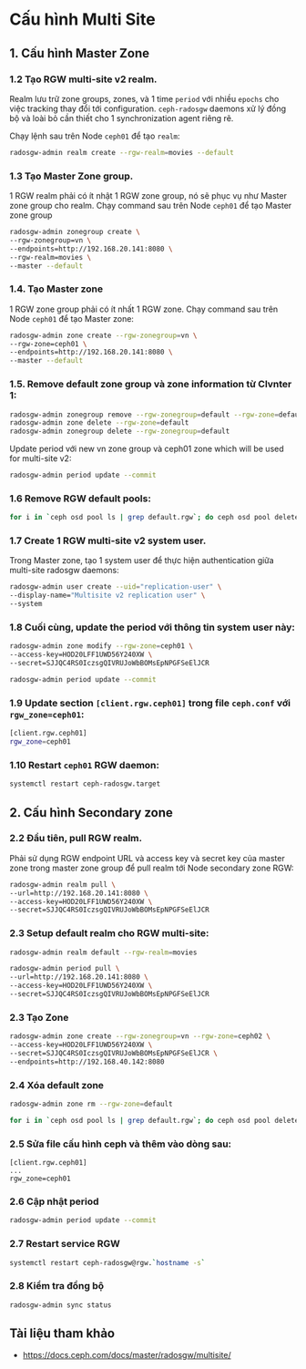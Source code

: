# Cấu hình Multi Site

## 1. Cấu hình Master Zone

### 1.2 Tạo RGW multi-site v2 realm. 

Realm lưu trữ zone groups, zones, và 1 time `period` với nhiều `epochs` cho việc tracking thay đổi tới configuration. `ceph-radosgw` daemons xử lý đồng bộ và loài bỏ cần thiết cho 1 synchronization agent riêng rẽ.

Chạy lệnh sau trên Node `ceph01` để tạo `realm`:
```sh
radosgw-admin realm create --rgw-realm=movies --default
```

### 1.3 Tạo Master Zone group. 

1 RGW realm phải có ít nhật 1 RGW zone group, nó sẽ phục vụ như Master zone group cho realm. Chạy command sau trên Node `ceph01` để tạo Master zone group
```sh
radosgw-admin zonegroup create \
--rgw-zonegroup=vn \
--endpoints=http://192.168.20.141:8080 \
--rgw-realm=movies \
--master --default
```

### 1.4. Tạo Master zone

1 RGW zone group phải có ít nhất 1 RGW zone. Chạy command sau trên Node `ceph01` để tạo Master zone:
```sh
radosgw-admin zone create --rgw-zonegroup=vn \
--rgw-zone=ceph01 \
--endpoints=http://192.168.20.141:8080 \
--master --default
```

### 1.5. Remove default zone group và zone information từ Clvnter 1:
```sh
radosgw-admin zonegroup remove --rgw-zonegroup=default --rgw-zone=default
radosgw-admin zone delete --rgw-zone=default
radosgw-admin zonegroup delete --rgw-zonegroup=default
```

Update period với new vn zone group và ceph01 zone which will be used for multi-site v2:
```sh
radosgw-admin period update --commit
```
### 1.6 Remove RGW default pools:
```sh
for i in `ceph osd pool ls | grep default.rgw`; do ceph osd pool delete $i $i --yes-i-really-really-mean-it; done
```
### 1.7 Create 1 RGW multi-site v2 system user. 

Trong Master zone, tạo 1 system user để thực hiện authentication giữa multi-site radosgw daemons:
```sh
radosgw-admin user create --uid="replication-user" \
--display-name="Multisite v2 replication user" \
--system
```

### 1.8 Cuối cùng, update the period với thông tin system user này:
```sh
radosgw-admin zone modify --rgw-zone=ceph01 \
--access-key=HOD20LFF1UWD56Y240XW \
--secret=SJJQC4RS0IczsgQIVRUJoWbBOMsEpNPGFSeElJCR

radosgw-admin period update --commit
```
### 1.9 Update section `[client.rgw.ceph01]` trong file `ceph.conf` với `rgw_zone=ceph01`:
```sh
[client.rgw.ceph01]
rgw_zone=ceph01
```
### 1.10 Restart `ceph01` RGW daemon:
```sh
systemctl restart ceph-radosgw.target
```

## 2. Cấu hình Secondary zone

### 2.2 Đầu tiên, pull RGW realm.

Phải sử dụng RGW endpoint URL và access key và secret key của master zone trong master zone group để pull realm tới Node secondary zone RGW:
```sh
radosgw-admin realm pull \
--url=http://192.168.20.141:8080 \
--access-key=HOD20LFF1UWD56Y240XW \
--secret=SJJQC4RS0IczsgQIVRUJoWbBOMsEpNPGFSeElJCR
```
### 2.3 Setup default realm cho RGW multi-site:
```sh
radosgw-admin realm default --rgw-realm=movies
```

```sh
radosgw-admin period pull \
--url=http://192.168.20.141:8080 \
--access-key=HOD20LFF1UWD56Y240XW \
--secret=SJJQC4RS0IczsgQIVRUJoWbBOMsEpNPGFSeElJCR
```
### 2.3 Tạo Zone
```sh
radosgw-admin zone create --rgw-zonegroup=vn --rgw-zone=ceph02 \
--access-key=HOD20LFF1UWD56Y240XW \
--secret=SJJQC4RS0IczsgQIVRUJoWbBOMsEpNPGFSeElJCR \
--endpoints=http://192.168.40.142:8080
```
### 2.4 Xóa default zone
```sh
radosgw-admin zone rm --rgw-zone=default
```
```sh
for i in `ceph osd pool ls | grep default.rgw`; do ceph osd pool delete $i $i --yes-i-really-really-mean-it ; done
```
### 2.5 Sửa file cấu hình ceph và thêm vào dòng sau:

```
[client.rgw.ceph01]
...
rgw_zone=ceph01
```
### 2.6 Cập nhật period
```sh
radosgw-admin period update --commit
```
### 2.7 Restart service RGW
```sh
systemctl restart ceph-radosgw@rgw.`hostname -s`
```
### 2.8 Kiểm tra đồng bộ
```sh
radosgw-admin sync status
```

## Tài liệu tham khảo
- https://docs.ceph.com/docs/master/radosgw/multisite/
